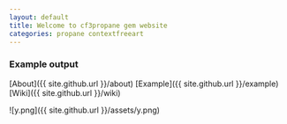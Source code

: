```yaml
---
layout: default
title: Welcome to cf3propane gem website
categories: propane contextfreeart
---
```


### Example output
[About]({{ site.github.url }}/about) [Example]({{ site.github.url }}/example) [Wiki]({{ site.github.url }}/wiki)

![y.png]({{ site.github.url }}/assets/y.png)
